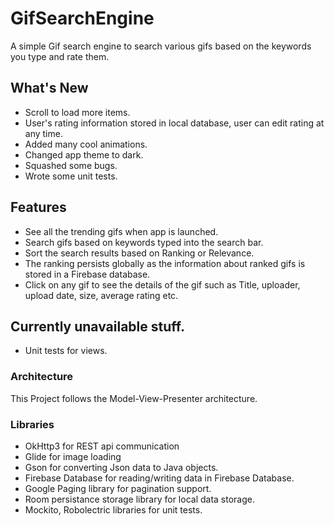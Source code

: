 # GifSearchEngine

A simple Gif search engine to search various gifs based on the keywords you type and rate them.

## What's New

* Scroll to load more items.
* User's rating information stored in local database, user can edit rating at any time.
* Added many cool animations.
* Changed app theme to dark.
* Squashed some bugs.
* Wrote some unit tests.

## Features
* See all the trending gifs when app is launched.
* Search gifs based on keywords typed into the search bar.
* Sort the search results based on Ranking or Relevance.
* The ranking persists globally as the information about ranked gifs is stored in a Firebase database.
* Click on any gif to see the details of the gif such as Title, uploader, upload date, size, average rating etc.

## Currently unavailable stuff.

* Unit tests for views.

### Architecture

This Project follows the Model-View-Presenter architecture.

### Libraries
* OkHttp3 for REST api communication
* Glide for image loading
* Gson for converting Json data to Java objects.
* Firebase Database for reading/writing data in Firebase Database.
* Google Paging library for pagination support.
* Room persistance storage library for local data storage.
* Mockito, Robolectric libraries for unit tests.
